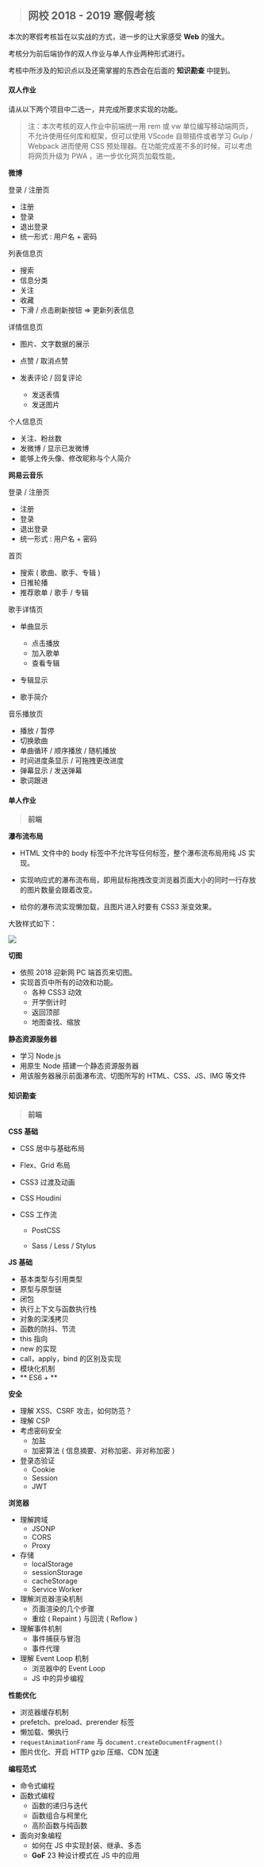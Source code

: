 > ## 网校 2018 - 2019 寒假考核

本次的寒假考核旨在以实战的方式，进一步的让大家感受 **Web** 的强大。

考核分为前后端协作的双人作业与单人作业两种形式进行。

考核中所涉及的知识点以及还需掌握的东西会在后面的 **知识勘查** 中提到。

#### 双人作业

请从以下两个项目中二选一，并完成所要求实现的功能。

> 注：本次考核的双人作业中前端统一用 rem 或 vw 单位编写移动端网页，不允许使用任何库和框架，但可以使用 VScode 自带插件或者学习 Gulp / Webpack 进而使用 CSS 预处理器。在功能完成差不多的时候，可以考虑将网页升级为 PWA ，进一步优化网页加载性能。

**微博** 

登录 / 注册页

* 注册
* 登录
* 退出登录
* 统一形式 : 用户名 + 密码

列表信息页

* 搜索
* 信息分类
* 关注
* 收藏
* 下滑 / 点击刷新按钮  =>  更新列表信息

详情信息页

* 图片、文字数据的展示

* 点赞 / 取消点赞
* 发表评论 / 回复评论
  * 发送表情
  * 发送图片

个人信息页

* 关注、粉丝数
* 发微博 / 显示已发微博
* 能够上传头像、修改昵称与个人简介

**网易云音乐**

登录 / 注册页

- 注册
- 登录
- 退出登录
- 统一形式 : 用户名 + 密码

首页

* 搜索 ( 歌曲、歌手、专辑 )
* 日推轮播
* 推荐歌单 / 歌手 / 专辑

歌手详情页

* 单曲显示
  * 点击播放
  * 加入歌单
  * 查看专辑

* 专辑显示
* 歌手简介

音乐播放页
* 播放 / 暂停
* 切换歌曲
* 单曲循环 / 顺序播放 / 随机播放
* 时间进度条显示 / 可拖拽更改进度
* 弹幕显示 / 发送弹幕
* 歌词跟进

#### 单人作业

> **前端**

**瀑布流布局**  

* HTML 文件中的 body 标签中不允许写任何标签，整个瀑布流布局用纯 JS 实现。

* 实现响应式的瀑布流布局，即用鼠标拖拽改变浏览器页面大小的同时一行存放的图片数量会跟着改变。
* 给你的瀑布流实现懒加载，且图片进入时要有 CSS3 渐变效果。

大致样式如下：

![](https://s1.ax1x.com/2018/11/04/i5oKOS.png) 

**切图**

* 依照 2018 迎新网 PC 端首页来切图。
* 实现首页中所有的动效和功能。
  * 各种 CSS3 动效
  * 开学倒计时
  * 返回顶部
  * 地图查找、缩放

**静态资源服务器**  

* 学习 Node.js 
* 用原生 Node 搭建一个静态资源服务器
* 用该服务器展示前面瀑布流、切图所写的 HTML、CSS、JS、IMG 等文件

#### 知识勘查 

> **前端** 

**CSS 基础** 

* CSS 居中与基础布局

* Flex、Grid 布局

* CSS3 过渡及动画

* CSS Houdini 

* CSS 工作流

  * PostCSS

  * Sass / Less / Stylus

**JS 基础**

* 基本类型与引用类型
* 原型与原型链
* 闭包
* 执行上下文与函数执行栈
* 对象的深浅拷贝
* 函数的防抖、节流
* this 指向
* new 的实现
* call，apply，bind 的区别及实现
* 模块化机制
* ** ES6 + ** 

**安全** 

- 理解 XSS、CSRF 攻击，如何防范？
- 理解 CSP 
- 考虑密码安全
  - 加盐
  - 加密算法 ( 信息摘要、对称加密、非对称加密 )
- 登录态验证
  - Cookie
  - Session
  - JWT

**浏览器** 

* 理解跨域
  * JSONP
  * CORS
  * Proxy
* 存储
  * localStorage
  * sessionStorage
  * cacheStorage
  * Service Worker
* 理解浏览器渲染机制
  * 页面渲染的几个步骤
  * 重绘 ( Repaint ) 与回流 ( Reflow )
* 理解事件机制
  * 事件捕获与冒泡
  * 事件代理
* 理解 Event Loop 机制
  * 浏览器中的 Event Loop
  * JS 中的异步编程

**性能优化** 

* 浏览器缓存机制
* prefetch、preload、prerender 标签
* 懒加载、懒执行
* `requestAnimationFrame` 与 `document.createDocumentFragment()` 
* 图片优化、开启 HTTP gzip 压缩、CDN 加速

**编程范式** 

- 命令式编程
- 函数式编程
  - 函数的递归与迭代
  - 函数组合与柯里化
  - 高阶函数与纯函数
- 面向对象编程
  - 如何在 JS 中实现封装、继承、多态
  - **GoF** 23 种设计模式在 JS 中的应用

